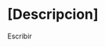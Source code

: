 <!-- ------------------------>
<!-- ------------------------>
# <a name="[Descripcion]"></a>[Descripcion]
<!-- ------------------------>
<!-- ------------------------>

Escribir 



